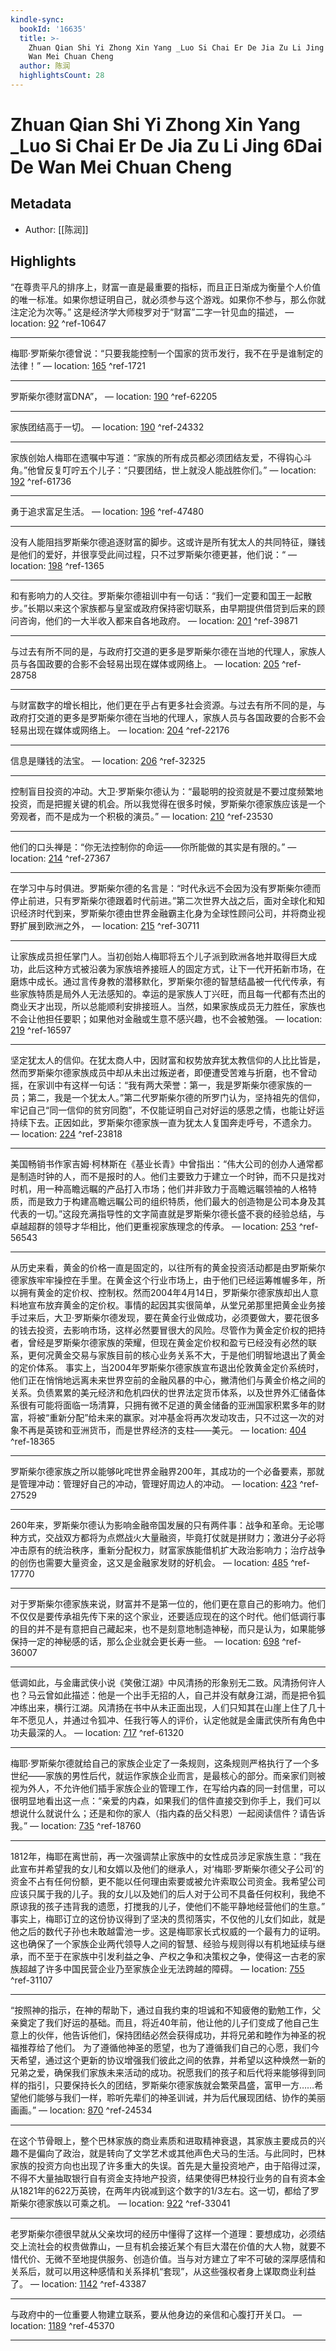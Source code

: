 ```yaml
---
kindle-sync:
  bookId: '16635'
  title: >-
    Zhuan Qian Shi Yi Zhong Xin Yang _Luo Si Chai Er De Jia Zu Li Jing 6Dai De
    Wan Mei Chuan Cheng
  author: 陈润
  highlightsCount: 28
---
```

# Zhuan Qian Shi Yi Zhong Xin Yang _Luo Si Chai Er De Jia Zu Li Jing 6Dai De Wan Mei Chuan Cheng
## Metadata
* Author: [[陈润]]

## Highlights
“在尊贵平凡的排序上，财富一直是最重要的指标，而且正日渐成为衡量个人价值的唯一标准。如果你想证明自己，就必须参与这个游戏。如果你不参与，那么你就注定沦为次等。” 这是经济学大师梭罗对于“财富”二字一针见血的描述， — location: [92]() ^ref-10647

---
梅耶·罗斯柴尔德曾说：“只要我能控制一个国家的货币发行，我不在乎是谁制定的法律！” — location: [165]() ^ref-1721

---
罗斯柴尔德财富DNA”， — location: [190]() ^ref-62205

---
家族团结高于一切。 — location: [190]() ^ref-24332

---
家族创始人梅耶在遗嘱中写道：“家族的所有成员都必须团结友爱，不得钩心斗角。”他曾反复叮咛五个儿子：“只要团结，世上就没人能战胜你们。” — location: [192]() ^ref-61736

---
勇于追求富足生活。 — location: [196]() ^ref-47480

---
没有人能阻挡罗斯柴尔德追逐财富的脚步。这或许是所有犹太人的共同特征，赚钱是他们的爱好，并很享受此间过程，只不过罗斯柴尔德更甚，他们说：“ — location: [198]() ^ref-1365

---
和有影响力的人交往。罗斯柴尔德祖训中有一句话：“我们一定要和国王一起散步。”长期以来这个家族都与皇室或政府保持密切联系，由早期提供借贷到后来的顾问咨询，他们的一大半收入都来自各地政府。 — location: [201]() ^ref-39871

---
与过去有所不同的是，与政府打交道的更多是罗斯柴尔德在当地的代理人，家族人员与各国政要的合影不会轻易出现在媒体或网络上。 — location: [205]() ^ref-28758

---
与财富数字的增长相比，他们更在乎占有更多社会资源。与过去有所不同的是，与政府打交道的更多是罗斯柴尔德在当地的代理人，家族人员与各国政要的合影不会轻易出现在媒体或网络上。 — location: [204]() ^ref-22176

---
信息是赚钱的法宝。 — location: [206]() ^ref-32325

---
控制盲目投资的冲动。大卫·罗斯柴尔德认为：“最聪明的投资就是不要过度频繁地投资，而是把握关键的机会。所以我觉得在很多时候，罗斯柴尔德家族应该是一个旁观者，而不是成为一个积极的演员。” — location: [210]() ^ref-23530

---
他们的口头禅是：“你无法控制你的命运——你所能做的其实是有限的。” — location: [214]() ^ref-27367

---
在学习中与时俱进。罗斯柴尔德的名言是：“时代永远不会因为没有罗斯柴尔德而停止前进，只有罗斯柴尔德跟着时代前进。”第二次世界大战之后，面对全球化和知识经济时代到来，罗斯柴尔德由世界金融霸主化身为全球性顾问公司，并将商业视野扩展到欧洲之外， — location: [215]() ^ref-30711

---
让家族成员担任掌门人。当初创始人梅耶将五个儿子派到欧洲各地并取得巨大成功，此后这种方式被沿袭为家族培养接班人的固定方式，让下一代开拓新市场，在磨炼中成长。通过言传身教的潜移默化，罗斯柴尔德的智慧结晶被一代代传承，有些家族特质是局外人无法感知的。幸运的是家族人丁兴旺，而且每一代都有杰出的商业天才出现，所以总能顺利安排接班人。当然，如果家族成员无力胜任，家族也不会让他担任要职；如果他对金融或生意不感兴趣，也不会被勉强。 — location: [219]() ^ref-16597

---
坚定犹太人的信仰。在犹太商人中，因财富和权势放弃犹太教信仰的人比比皆是，然而罗斯柴尔德家族成员中却从未出过叛逆者，即便遭受苦难与折磨，也不曾动摇，在家训中有这样一句话：“我有两大荣誉：第一，我是罗斯柴尔德家族的一员；第二，我是一个犹太人。”第二代罗斯柴尔德的所罗门认为，坚持祖先的信仰，牢记自己“同一信仰的贫穷同胞”，不仅能证明自己对好运的感恩之情，也能让好运持续下去。正因如此，罗斯柴尔德家族一直为犹太人复国奔走呼号，不遗余力。 — location: [224]() ^ref-23818

---
美国畅销书作家吉姆·柯林斯在《基业长青》中曾指出：“伟大公司的创办人通常都是制造时钟的人，而不是报时的人。他们主要致力于建立一个时钟，而不只是找对时机，用一种高瞻远瞩的产品打入市场；他们并非致力于高瞻远瞩领袖的人格特质，而是致力于构建高瞻远瞩公司的组织特质，他们最大的创造物是公司本身及其代表的一切。”这段充满指导性的文字简直就是罗斯柴尔德长盛不衰的经验总结，与卓越超群的领导才华相比，他们更重视家族理念的传承。 — location: [253]() ^ref-56543

---
从历史来看，黄金的价格一直是固定的，以往所有的黄金投资活动都是由罗斯柴尔德家族牢牢操控在手里。在黄金这个行业市场上，由于他们已经运筹帷幄多年，所以拥有黄金的定价权、控制权。然而2004年4月14日，罗斯柴尔德家族却出人意料地宣布放弃黄金的定价权。事情的起因其实很简单，从堂兄弟那里把黄金业务接手过来后，大卫·罗斯柴尔德发现，要在黄金行业做成功，必须要做大，要花很多的钱去投资，去影响市场，这样必然要冒很大的风险。尽管作为黄金定价权的把持者，曾经是罗斯柴尔德家族的荣耀，但现在黄金定价权和盈亏已经没有必然的联系，更何况黄金交易与家族目前的核心业务关系不大，于是他们明智地退出了黄金的定价体系。 事实上，当2004年罗斯柴尔德家族宣布退出伦敦黄金定价系统时，他们正在悄悄地远离未来世界空前的金融风暴的中心，撇清他们与黄金价格之间的关系。负债累累的美元经济和危机四伏的世界法定货币体系，以及世界外汇储备体系很有可能将面临一场清算，只拥有微不足道的黄金储备的亚洲国家积累多年的财富，将被“重新分配”给未来的赢家。对冲基金将再次发动攻击，只不过这一次的对象不再是英镑和亚洲货币，而是世界经济的支柱——美元。 — location: [404]() ^ref-18365

---
罗斯柴尔德家族之所以能够叱咤世界金融界200年，其成功的一个必备要素，那就是管理冲动：管理好自己的冲动，管理好周边人的冲动。 — location: [423]() ^ref-27529

---
260年来，罗斯柴尔德认为影响金融帝国发展的只有两件事：战争和革命。无论哪种方式，交战双方都将为点燃战火大量融资，毕竟打仗就是拼财力；激进分子必将冲击原有的统治秩序，重新分配权力，财富家族能借机扩大政治影响力；治疗战争的创伤也需要大量资金，这又是金融家发财的好机会。 — location: [485]() ^ref-17770

---
对于罗斯柴尔德家族来说，财富并不是第一位的，他们更在意自己的影响力。他们不仅仅是要传承祖先传下来的这个家业，还要适应现在的这个时代。他们低调行事的目的并不是有意把自己藏起来，也不是刻意地制造神秘，而只是认为，如果能够保持一定的神秘感的话，那么企业就会更长寿一些。 — location: [698]() ^ref-36007

---
低调如此，与金庸武侠小说《笑傲江湖》中风清扬的形象别无二致。风清扬何许人也？马云曾如此描述：他是一个出手无招的人，自己并没有献身江湖，而是把令狐冲练出来，横行江湖。风清扬在书中从未正面出现，人们只知其在山崖上住了几十年不愿见人，并通过令狐冲、任我行等人的评价，认定他就是金庸武侠所有角色中功夫最深的人。 — location: [717]() ^ref-61320

---
梅耶·罗斯柴尔德就给自己的家族企业定了一条规则，这条规则严格执行了一个多世纪——家族的男性后代，就运作家族企业而言，是最核心的部分。而亲家们则被视为外人，不允许他们插手家族企业的管理工作，在写给内森的同一封信里，可以很明显地看出这一点：“亲爱的内森，如果我们的信件直接交到你手上，我们可以想说什么就说什么；还是和你的家人（指内森的岳父科恩）一起阅读信件？请告诉我。” — location: [735]() ^ref-18760

---
1812年，梅耶在离世前，再一次强调禁止家族中的女性成员涉足家族生意：“我在此宣布并希望我的女儿和女婿以及他们的继承人，对‘梅耶·罗斯柴尔德父子公司’的资金不占有任何份额，更不能以任何理由索要或被允许索取公司资金。我希望公司应该只属于我的儿子。我的女儿以及她们的后人对于公司不具备任何权利，我绝不原谅我的孩子违背我的遗愿，打搅我的儿子，使他们不能平静地经营他们的生意。” 事实上，梅耶订立的这份协议得到了坚决的贯彻落实，不仅他的儿女们如此，就是他之后的数代子孙也未敢越雷池一步。这是梅耶家长式权威的一个最有力的证明。这也确保了一个家族企业两代领导人之间的智慧、经验与规则得以有机地延续与继承，而不至于在家族中引发利益之争、产权之争和决策权之争，使得这一古老的家族超越了许多中国民营企业乃至家族企业无法跨越的障碍。 — location: [755]() ^ref-31107

---
“按照神的指示，在神的帮助下，通过自我约束的坦诚和不知疲倦的勤勉工作，父亲奠定了我们好运的基础。而且，将近40年前，他让他的儿子们变成了他自己生意上的伙伴，他告诉他们，保持团结必然会获得成功，并将兄弟和睦作为神圣的祝福推荐给了他们。 为了遵循他神圣的愿望，也为了遵循我们自己的心愿，我们今天希望，通过这个更新的协议增强我们彼此之间的依靠，并希望以这种焕然一新的兄弟之爱，确保我们家族未来活动的成功。祝愿我们的孩子和后代将来能够得到同样的指引，只要保持长久的团结，罗斯柴尔德家族就会繁荣昌盛，富甲一方……希望他们能够与我们一样，聆听先辈们的神圣训诫，并为后代展现团结、协作的美丽画画。” — location: [870]() ^ref-24534

---
在这个节骨眼上，整个巴林家族的商业素质和进取精神衰退，其家族主要成员的兴趣不是偏向了政治，就是转向了文学艺术或其他声色犬马的生活。与此同时，巴林家族的投资方向也出现了许多重大的失误。首先是大量投资地产，由于陷得过深，不得不大量抽取银行自有资金支持地产投资，结果使得巴林投行业务的自有资本金从1821年的622万英镑，在两年内锐减到这个数字的1/3左右。这一切，都给了罗斯柴尔德家族以可乘之机。 — location: [922]() ^ref-33041

---
老罗斯柴尔德很早就从父亲坎坷的经历中懂得了这样一个道理：要想成功，必须结交上流社会的权贵做靠山，一旦有机会接近某个有巨大潜在价值的大人物，就要不惜代价、无微不至地提供服务、创造价值。当与对方建立了牢不可破的深厚感情和关系后，就可以用这种感情和关系择机“套现”，从这些强权者身上谋取商业利益了。 — location: [1142]() ^ref-43387

---
与政府中的一位重要人物建立联系，要从他身边的亲信和心腹打开关口。 — location: [1189]() ^ref-45370

---
